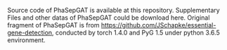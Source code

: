 Source code of PhaSepGAT is available at this repository.
Supplementary Files and other datas of PhaSepGAT could be download here.
Original fragment of PhaSepGAT is from https://github.com/JSchapke/essential-gene-detection, conducted by torch 1.4.0 and PyG 1.5 under python 3.6.5 environment.
